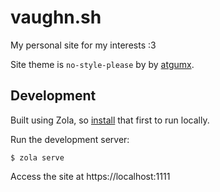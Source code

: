 # vaughn.sh

My personal site for my interests :3

Site theme is `no-style-please` by by [atgumx](https://github.com/atgumx/no-style-please).

## Development

Built using Zola, so [install](https://www.getzola.org/documentation/getting-started/installation/) that first to run locally.


Run the development server:
```shell
$ zola serve
```

Access the site at https://localhost:1111